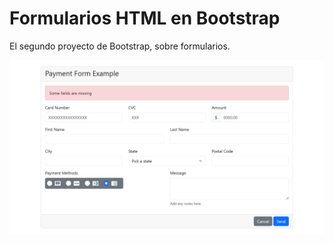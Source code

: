 # Formularios HTML en Bootstrap

El segundo proyecto de Bootstrap, sobre formularios.

![Vista previa](preview.png)
